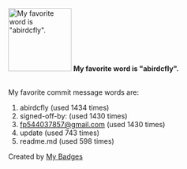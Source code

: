 <img src="https://github.com/my-badges/my-badges/blob/master/src/all-badges/favorite-word/favorite-word.png?raw=true" alt="My favorite word is &quot;abirdcfly&quot;." title="My favorite word is &quot;abirdcfly&quot;." width="128">
<strong>My favorite word is &quot;abirdcfly&quot;.</strong>
<br><br>

My favorite commit message words are:

1. abirdcfly (used 1434 times)
2. signed-off-by: (used 1430 times)
3. <fp544037857@gmail.com> (used 1430 times)
4. update (used 743 times)
5. readme.md (used 598 times)


Created by <a href="https://github.com/my-badges/my-badges">My Badges</a>